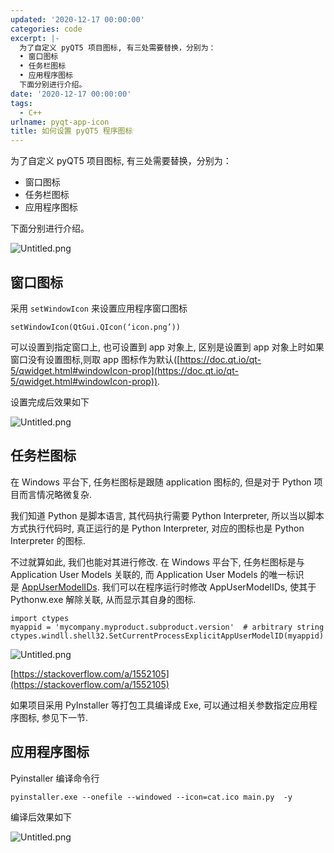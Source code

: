```yaml
---
updated: '2020-12-17 00:00:00'
categories: code
excerpt: |-
  为了自定义 pyQT5 项目图标, 有三处需要替换，分别为：
  • 窗口图标
  • 任务栏图标
  • 应用程序图标
  下面分别进行介绍。
date: '2020-12-17 00:00:00'
tags:
  - C++
urlname: pyqt-app-icon
title: 如何设置 pyQT5 程序图标
---
```


为了自定义 pyQT5 项目图标, 有三处需要替换，分别为：

- 窗口图标
- 任务栏图标
- 应用程序图标

下面分别进行介绍。


![Untitled.png](https://s.z4none.me/blog/8a00c4a708d8e88c7b1af85baf521def.png)


## 窗口图标


采用 `setWindowIcon` 来设置应用程序窗口图标


```text
setWindowIcon(QtGui.QIcon(‘icon.png’))
```


可以设置到指定窗口上, 也可设置到 app 对象上, 区别是设置到 app 对象上时如果窗口没有设置图标,则取 app 图标作为默认([https://doc.qt.io/qt-5/qwidget.html#windowIcon-prop](https://doc.qt.io/qt-5/qwidget.html#windowIcon-prop)).


设置完成后效果如下


![Untitled.png](https://s.z4none.me/blog/63551056e002e8d3d0b219bb85e4aa44.png)


## 任务栏图标


在 Windows 平台下, 任务栏图标是跟随 application 图标的, 但是对于 Python 项目而言情况略微复杂.


我们知道 Python 是脚本语言, 其代码执行需要 Python Interpreter, 所以当以脚本方式执行代码时, 真正运行的是 Python Interpreter, 对应的图标也是 Python Interpreter 的图标.


不过就算如此, 我们也能对其进行修改. 在 Windows 平台下, 任务栏图标是与 Application User Models 关联的, 而 Application User Models 的唯一标识是 [AppUserModelIDs](https://docs.microsoft.com/zh-cn/windows/win32/shell/appids?redirectedfrom=MSDN#host). 我们可以在程序运行时修改 AppUserModelIDs, 使其于 Pythonw.exe 解除关联, 从而显示其自身的图标.


```text
import ctypes
myappid = 'mycompany.myproduct.subproduct.version'  # arbitrary string
ctypes.windll.shell32.SetCurrentProcessExplicitAppUserModelID(myappid)
```


![Untitled.png](https://s.z4none.me/blog/4df14406149a2fec3232b7562eca836d.png)


[https://stackoverflow.com/a/1552105](https://stackoverflow.com/a/1552105)


如果项目采用 PyInstaller 等打包工具编译成 Exe, 可以通过相关参数指定应用程序图标, 参见下一节.


## 应用程序图标


Pyinstaller 编译命令行


```text
pyinstaller.exe --onefile --windowed --icon=cat.ico main.py  -y

```


编译后效果如下


![Untitled.png](https://s.z4none.me/blog/181bdbadc1c27643244a2f573769bba1.png)

